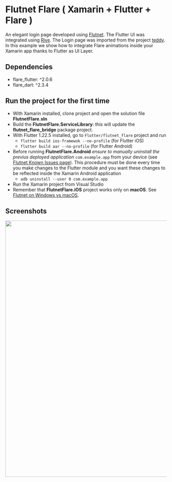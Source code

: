 # Flutnet Flare ( Xamarin + Flutter + Flare )

An elegant login page developed using [Flutnet](https://www.flutnet.com). The Flutter UI was integrated using [Rive](https://rive.app/). 
The Login page was imported from the project [teddy](https://github.com/2d-inc/Flare-Flutter/tree/master/example/teddy). In this example we show how to integrate Flare animations inside your Xamarin app thanks to Flutter as UI Layer.

## Dependencies

- flare_flutter: ^2.0.6
- flare_dart: ^2.3.4

## Run the project for the first time

- With Xamarin installed, clone project and open the solution file **FlutnetFlare.sln**
- Build the **FlutnetFlare.ServiceLibrary**: this will update the **flutnet_flare_bridge** package project.
- With Flutter 1.22.5 installed, go to `Flutter/flutnet_flare` project and run 
    - `flutter build ios-framewok --no-profile` (for Flutter iOS)
    - `flutter build aar --no-profile` (for Flutter Android)
- Before running **FlutnetFlare.Android** _ensure to manually uninstall the previus deployed application_ `com.example.app` from your device (see [Flutnet Known Issues page](https://www.flutnet.com/Download/Release-Notes/Known-Issues)). This procedure must be done every time you make changes to the Flutter module and you want these changes to be reflected inside the Xamarin Android application
    - `adb uninstall --user 0 com.example.app`
- Run the Xamarin project from Visual Studio
- Remember that **FlutnetFlare.iOS** project works only on **macOS**. See [Flutnet on Windows vs macOS](https://www.flutnet.com/Documentation/Getting-Started/Flutnet-on-Windows-vs-macOS).

## Screenshots

<img src="github_assets/app.jpg" height="800">

